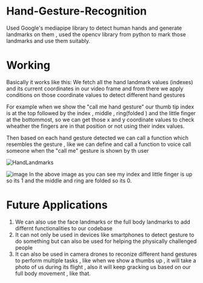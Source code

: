 # Hand-Gesture-Recognition

Used Google's mediapipe library to detect human hands and generate landmarks on them , used the opencv library from python to mark those landmarks and use them suitably.

# Working
Basically it works like this:
We fetch all the hand landmark values (indexes) and its current coordinates in our video frame and from there we apply conditions on those coordinate values to detect different hand gestures

For example when we show the "call me hand gesture"  our thumb tip index is at the top followed by the index , middle , ring(folded ) and the little finger at the bottommost, so we can get those x and y coordinate values to check wheather the fingers are in that position or not using their index values.

Then based on each hand gesture detected we can call a function which resembles the gesture , like we can define and call a function to voice call someone when the "call me" gesture is shown by th user

![HandLandmarks](https://github.com/Aakash-777/Hand-Gesture-Recognition/assets/108759537/2af50c10-1c3b-4947-b8c7-5680fc283ec0)

![image](https://github.com/Aakash-777/Hand-Gesture-Recognition/assets/108759537/89a350b9-7825-494a-b927-e8ab33877ad7)
In the above image as you can see my index and little finger is up so its 1 and the middle and ring are folded so its 0.

# Future Applications
1) We can also use the face landmarks or the full body landmarks to add differnt functionalities to our codebase
2) It can not only be used in devices like smartphones to detect gesture to do something but can also be used for helping the physically challenged people
3) It can also be used in camera drones to reconize different hand gestures to perform multiple tasks , like when we show a thumbs up , it will take a photo of us during its flight , also it will keep gracking us based on our full body movement , like that.
